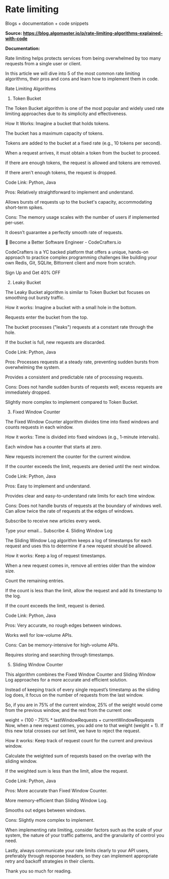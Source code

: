 # Rate limiting
Blogs + documentation + code snippets

**Source: https://blog.algomaster.io/p/rate-limiting-algorithms-explained-with-code**

**Documentation:**

Rate limiting helps protects services from being overwhelmed by too many requests from a single user or client.


In this article we will dive into 5 of the most common rate limiting algorithms, their pros and cons and learn how to implement them in code.

Rate Limiting Algorithms
1. Token Bucket

The Token Bucket algorithm is one of the most popular and widely used rate limiting approaches due to its simplicity and effectiveness.

How It Works:
Imagine a bucket that holds tokens.

The bucket has a maximum capacity of tokens.

Tokens are added to the bucket at a fixed rate (e.g., 10 tokens per second).

When a request arrives, it must obtain a token from the bucket to proceed.

If there are enough tokens, the request is allowed and tokens are removed.

If there aren't enough tokens, the request is dropped.


Code Link: Python, Java

Pros:
Relatively straightforward to implement and understand.

Allows bursts of requests up to the bucket's capacity, accommodating short-term spikes.

Cons:
The memory usage scales with the number of users if implemented per-user.

It doesn’t guarantee a perfectly smooth rate of requests.

📣 Become a Better Software Engineer - CodeCrafters.io

CodeCrafters is a YC backed platform that offers a unique, hands-on approach to practice complex programming challenges like building your own Redis, Git, SQLite, Bittorrent client and more from scratch.

Sign Up and Get 40% OFF

2. Leaky Bucket

The Leaky Bucket algorithm is similar to Token Bucket but focuses on smoothing out bursty traffic.

How it works:
Imagine a bucket with a small hole in the bottom.

Requests enter the bucket from the top.

The bucket processes ("leaks") requests at a constant rate through the hole.

If the bucket is full, new requests are discarded.


Code Link: Python, Java

Pros:
Processes requests at a steady rate, preventing sudden bursts from overwhelming the system.

Provides a consistent and predictable rate of processing requests.

Cons:
Does not handle sudden bursts of requests well; excess requests are immediately dropped.

Slightly more complex to implement compared to Token Bucket.

3. Fixed Window Counter

The Fixed Window Counter algorithm divides time into fixed windows and counts requests in each window.

How it works:
Time is divided into fixed windows (e.g., 1-minute intervals).

Each window has a counter that starts at zero.

New requests increment the counter for the current window.

If the counter exceeds the limit, requests are denied until the next window.


Code Link: Python, Java

Pros:
Easy to implement and understand.

Provides clear and easy-to-understand rate limits for each time window.

Cons:
Does not handle bursts of requests at the boundary of windows well. Can allow twice the rate of requests at the edges of windows.

Subscribe to receive new articles every week.

Type your email...
Subscribe
4. Sliding Window Log

The Sliding Window Log algorithm keeps a log of timestamps for each request and uses this to determine if a new request should be allowed.

How it works:
Keep a log of request timestamps.

When a new request comes in, remove all entries older than the window size.

Count the remaining entries.

If the count is less than the limit, allow the request and add its timestamp to the log.

If the count exceeds the limit, request is denied.


Code Link: Python, Java

Pros:
Very accurate, no rough edges between windows.

Works well for low-volume APIs.

Cons:
Can be memory-intensive for high-volume APIs.

Requires storing and searching through timestamps.

5. Sliding Window Counter

This algorithm combines the Fixed Window Counter and Sliding Window Log approaches for a more accurate and efficient solution.

Instead of keeping track of every single request’s timestamp as the sliding log does, it focus on the number of requests from the last window.

So, if you are in 75% of the current window, 25% of the weight would come from the previous window, and the rest from the current one:

weight = (100 - 75)% * lastWindowRequests + currentWindowRequests
Now, when a new request comes, you add one to that weight (weight + 1). If this new total crosses our set limit, we have to reject the request.

How it works:
Keep track of request count for the current and previous window.

Calculate the weighted sum of requests based on the overlap with the sliding window.

If the weighted sum is less than the limit, allow the request.


Code Link: Python, Java

Pros:
More accurate than Fixed Window Counter.

More memory-efficient than Sliding Window Log.

Smooths out edges between windows.

Cons:
Slightly more complex to implement.

When implementing rate limiting, consider factors such as the scale of your system, the nature of your traffic patterns, and the granularity of control you need.

Lastly, always communicate your rate limits clearly to your API users, preferably through response headers, so they can implement appropriate retry and backoff strategies in their clients.

Thank you so much for reading.
